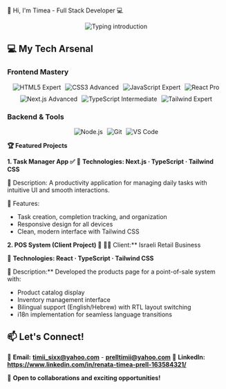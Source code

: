 🚀 Hi, I'm Timea - Full Stack Developer 💻

<div align="center">
  <img src="https://readme-typing-svg.herokuapp.com?font=Fira+Code&size=24&duration=3000&pause=500&color=38BDF8&center=true&vCenter=true&width=600&lines=Modern+Web+Developer;React+%7C+Next.js+Specialist;Clean+Code+Advocate;UI%2FUX+Enthusiast" alt="Typing introduction" />
</div>


## 💻 My Tech Arsenal

### Frontend Mastery
<div align="center" style="display: flex; flex-wrap: wrap; gap: 10px; justify-content: center;">
  <img src="https://img.shields.io/badge/HTML5-Expert-E34F26?style=plastic&logo=html5&logoColor=white" alt="HTML5 Expert" />
  <img src="https://img.shields.io/badge/CSS3-Advanced-1572B6?style=plastic&logo=css3&logoColor=white" alt="CSS3 Advanced" />
  <img src="https://img.shields.io/badge/JavaScript-Expert-F7DF1E?style=plastic&logo=javascript&logoColor=black" alt="JavaScript Expert" />
  <img src="https://img.shields.io/badge/React-Pro-20232A?style=plastic&logo=react&logoColor=61DAFB" alt="React Pro" />
  <img src="https://img.shields.io/badge/Next.js-Advanced-000000?style=plastic&logo=nextdotjs&logoColor=white" alt="Next.js Advanced" />
  <img src="https://img.shields.io/badge/TypeScript-Intermediate-007ACC?style=plastic&logo=typescript&logoColor=white" alt="TypeScript Intermediate" />
  <img src="https://img.shields.io/badge/Tailwind-Expert-38B2AC?style=plastic&logo=tailwind-css&logoColor=white" alt="Tailwind Expert" />
</div>

### Backend & Tools
<div align="center" style="display: flex; flex-wrap: wrap; gap: 10px; justify-content: center;">
  <img src="https://img.shields.io/badge/Node.js-339933?style=plastic&logo=nodedotjs&logoColor=white" alt="Node.js" title="Node.js" />
  <img src="https://img.shields.io/badge/Git-F05032?style=plastic&logo=git&logoColor=white" alt="Git" title="Git" />
  <img src="https://img.shields.io/badge/VSCode-007ACC?style=plastic&logo=visual-studio-code&logoColor=white" alt="VS Code" title="VS Code" />
</div>
 
 **🏆 Featured Projects**

 **1. Task Manager App ✅**
🔧 **Technologies: Next.js · TypeScript · Tailwind CSS** 

📝 Description: A productivity application for managing daily tasks with intuitive UI and smooth interactions.  

🚀 Features:
- Task creation, completion tracking, and organization
- Responsive design for all devices
- Clean, modern interface with Tailwind CSS

 **2. POS System (Client Project) 🛒**
👨‍💻 Client:** Israeli Retail Business  

🔧 **Technologies: React · TypeScript · Tailwind CSS**

📝 Description:** Developed the products page for a point-of-sale system with:  
- Product catalog display
- Inventory management interface
- Bilingual support (English/Hebrew) with RTL layout switching
- i18n implementation for seamless language transitions

 ## 📫 Let's Connect!

💌 **Email:** **timii_sixx@yahoo.com** - **prelltimii@yahoo.com**
💼 **LinkedIn:** **https://www.linkedin.com/in/renata-timea-prell-163584321/**

🌟 **Open to collaborations and exciting opportunities!**
